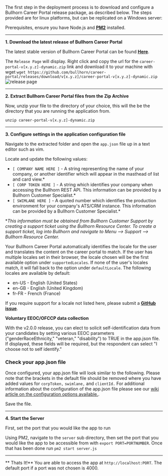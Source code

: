 The first step in the deployment process is to download and configure a Bullhorn Career Portal release package, as described below.  The steps provided are for linux platforms, but can be replicated on a Windows server:

Prerequisites, ensure you have Node.js and **[PM2](http://pm2.keymetrics.io/)** installed.

***

**1. Download the latest release of Bullhorn Career Portal**

The latest stable version of Bullhorn Career Portal can be found  **[Here](https://github.com/bullhorn/career-portal/releases/latest)**.

The `Release Page` will display. Right click and copy the url for the `career-portal-v[x.y.z]-dynamic.zip` link and download it to your machine with wget
```wget https://github.com/bullhorn/career-portal/releases/download/v[x.y.z]/career-portal-v[x.y.z]-dynamic.zip ```
![release page](assets/media/ReleasePage.png)

***

**2. Extract Bullhorn Career Portal files from the Zip Archive**

Now, unzip your file to the directory of your choice, this will the be the directory that you are running the application from.   

```unzip career-portal-v[x.y.z]-dynamic.zip```


***

**3. Configure settings in the application configuration file**

Navigate to the extracted folder and open the `app.json` file up in a text editor such as vim.


Locate and update the following values:
* `[ COMPANY NAME HERE ]` - A string representing the name of your company, or another identifier which will appear in the masthead of  list and card view.*
* `[ CORP TOKEN HERE ]` - A string which identifies your company when accessing the Bullhorn REST API. This information can be provided by a Bullhorn Customer Specialist.*
* `[ SWIMLANE HERE ]` - A quoted number which identifies the production environment for your company's ATS/CRM instance. This information can be provided by a Bullhorn Customer Specialist.*

*_This information must be obtained from Bullhorn Customer Support by creating a support ticket using the Bullhorn Resource Center. To create a support ticket, log into Bullhorn and navigate to Menu --> Support --> Bullhorn Resource Center._

Your Bullhorn Career Portal automatically identifies the locale for the user and translates the content on the career portal to match.  If the user has multiple locales set in their browser, the locale chosen will be the first available option under `supportedLocales`.  If none of the user's locales match, it will fall back to the option under `defaultLocale`.  The following locales are available by default:

* en-US - English (United States)
* en-GB - English (United Kingdom)
* fr-FR - French (France)

If you require support for a locale not listed here, please submit a **[GitHub issue](https://github.com/bullhorn/career-portal/issues)**.

**Voluntary EEOC/OFCCP data collection**

With the v2.0.0 release, you can elect to solicit self-identification data from your candidates by setting various EEOC parameters ("genderRaceEthnicity," "veteran," "disability") to TRUE in the app.json file. If displayed, these fields will be required, but the respondent can select "I choose not to self identify." 

### Check your app.json file

Once configured, your app.json file will look similar to the following. Please note that the brackets in the default file should be removed where you have added values for `corpToken,` `swimlane,` and `clientId.` For additional information about the configuration of the app.json file please see our [wiki article on the configuration options available.](/portal-configuration-options.md). 


Save the file.

***

**4. Start the Server**

First, set the port that you would like the app to run 

Using PM2, navigate to the `server` sub directory, then set the port that you would like the app to be accessible from with ```export PORT=PORTNUMBER```.  Once that has been done run ```pm2 start server.js```


***

** Thats It!** You are able to access the app at `http://localhost:PORT`.  The default port if a port was not chosen is 4000.



